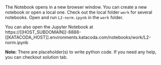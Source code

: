 The Notebook opens in a new browser window. You can create a new notebook or open a local one. Check out the local folder `work` for several notebooks. Open and run `L2-norm.ipynb` in the `work` folder.

You can also open the Jupyter Notebook at https://[[HOST_SUBDOMAIN]]-8888-[[KATACODA_HOST]].environments.katacoda.com/notebooks/work/L2-norm.ipynb

**Note:**
There are placeholder(s) to write python code. If you need any help, you can checkout solution tab.